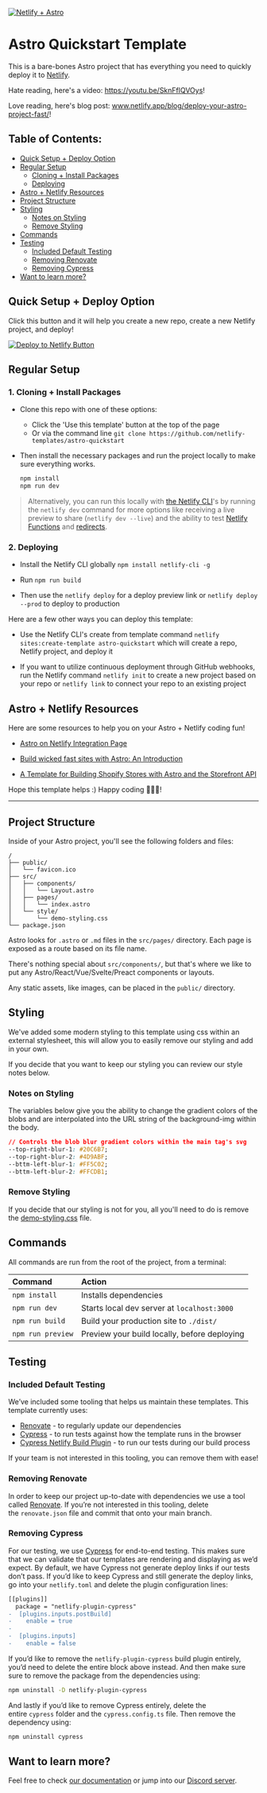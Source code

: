 [![Netlify + Astro](https://user-images.githubusercontent.com/43764894/223559085-8ff69d2f-4247-427f-a3a6-d2036b00082a.png)](https://ntl.fyi/3LZGn73)

# Astro Quickstart Template   

This is a bare-bones Astro project that has everything you need to quickly deploy it to [Netlify](https://netlify.com). 

Hate reading, here's a video: https://youtu.be/SknFflQVOys!

Love reading, here's blog post: www.netlify.app/blog/deploy-your-astro-project-fast/!

## Table of Contents:

- [Quick Setup + Deploy Option](#quick-setup--deploy-option)
- [Regular Setup](#regular-setup)
  - [Cloning + Install Packages](#1-cloning--install-packages)
  - [Deploying](#2-deploying)
- [Astro + Netlify Resources](#astro--netlify-resources)
- [Project Structure](#project-structure)
- [Styling](#styling)
  - [Notes on Styling](#notes-on-styling)
  - [Remove Styling](#remove-styling)
- [Commands](#commands)
- [Testing](#testing)
  - [Included Default Testing](#included-default-testing)
  - [Removing Renovate](#removing-renovate)
  - [Removing Cypress](#removing-cypress)
- [Want to learn more?](#want-to-learn-more)

## Quick Setup + Deploy Option

Click this button and it will help you create a new repo, create a new Netlify project, and deploy!

[![Deploy to Netlify Button](https://www.netlify.com/img/deploy/button.svg)](https://app.netlify.com/start/deploy?repository=https://github.com/netlify-templates/astro-quickstart)

## Regular Setup

 ### 1. Cloning + Install Packages

  - Clone this repo with one of these options:

    - Click the 'Use this template' button at the top of the page
    - Or via the command line `git clone https://github.com/netlify-templates/astro-quickstart`

  - Then install the necessary packages and run the project locally to make sure everything works.

    ```bash
    npm install
    npm run dev
    ```

  > Alternatively, you can run this locally with [the Netlify CLI](https://docs.netlify.com/cli/get-started/)'s by running the `netlify dev` command for more options like receiving a live preview to share (`netlify dev --live`) and the ability to test [Netlify Functions](https://www.netlify.com/products/functions) and [redirects](https://docs.netlify.com/routing/redirects/). 

  ### 2. Deploying
  - Install the Netlify CLI globally `npm install netlify-cli -g`
    
  - Run `npm run build`

  - Then use the `netlify deploy` for a deploy preview link or `netlify deploy --prod` to deploy to production

  Here are a few other ways you can deploy this template:
    
  - Use the Netlify CLI's create from template command `netlify sites:create-template astro-quickstart` which will create a repo, Netlify project, and deploy it
    
  - If you want to utilize continuous deployment through GitHub webhooks, run the Netlify command `netlify init` to create a new project based on your repo or `netlify link` to connect your repo to an existing project

## Astro + Netlify Resources

Here are some resources to help you on your Astro + Netlify coding fun!

- [Astro on Netlify Integration Page](https://docs.netlify.com/integrations/frameworks/astro)

- [Build wicked fast sites with Astro: An Introduction](https://www.netlify.com/blog/2021/07/08/build-wicked-fast-sites-with-astro-an-introduction/#main)

- [A Template for Building Shopify Stores with Astro and the Storefront API](https://www.netlify.com/blog/2021/07/23/build-a-modern-shopping-site-with-astro-and-serverless-functions)

Hope this template helps :) Happy coding 👩🏻‍💻!

---

## Project Structure

Inside of your Astro project, you'll see the following folders and files:

```
/
├── public/
│   └── favicon.ico
├── src/
│   ├── components/
│   │   └── Layout.astro
│   ├── pages/
│   │   └── index.astro
│   └── style/
│       └── demo-styling.css
└── package.json
```

Astro looks for `.astro` or `.md` files in the `src/pages/` directory. Each page is exposed as a route based on its file name.

There's nothing special about `src/components/`, but that's where we like to put any Astro/React/Vue/Svelte/Preact components or layouts.

Any static assets, like images, can be placed in the `public/` directory.

## Styling

We've added some modern styling to this template using css within an external stylesheet, this will allow you to easily remove our styling and add in your own. 

If you decide that you want to keep our styling you can review our style notes below. 

### Notes on Styling

The variables below give you the ability to change the gradient colors of the blobs and are interpolated into the URL string of the background-img within the body. 

```css
// Controls the blob blur gradient colors within the main tag's svg
--top-right-blur-1: #20C6B7;
--top-right-blur-2: #4D9ABF;
--bttm-left-blur-1: #FF5C02;
--bttm-left-blur-2: #FFCDB1;
```

### Remove Styling

If you decide that our styling is not for you, all you'll need to do is remove the [demo-styling.css](https://github.com/netlify-templates/astro-quickstart/tree/main/src/style/demo-styling.css) file. 


## Commands

All commands are run from the root of the project, from a terminal:

| Command           | Action                                       |
| :---------------- | :------------------------------------------- |
| `npm install`     | Installs dependencies                        |
| `npm run dev`     | Starts local dev server at `localhost:3000`  |
| `npm run build`   | Build your production site to `./dist/`      |
| `npm run preview` | Preview your build locally, before deploying |

## Testing

### Included Default Testing

We’ve included some tooling that helps us maintain these templates. This template currently uses:

- [Renovate](https://www.mend.io/free-developer-tools/renovate/) - to regularly update our dependencies
- [Cypress](https://www.cypress.io/) - to run tests against how the template runs in the browser
- [Cypress Netlify Build Plugin](https://github.com/cypress-io/netlify-plugin-cypress) - to run our tests during our build process

If your team is not interested in this tooling, you can remove them with ease!

### Removing Renovate

In order to keep our project up-to-date with dependencies we use a tool called [Renovate](https://github.com/marketplace/renovate). If you’re not interested in this tooling, delete the `renovate.json` file and commit that onto your main branch.

### Removing Cypress

For our testing, we use [Cypress](https://www.cypress.io/) for end-to-end testing. This makes sure that we can validate that our templates are rendering and displaying as we’d expect. By default, we have Cypress not generate deploy links if our tests don’t pass. If you’d like to keep Cypress and still generate the deploy links, go into your `netlify.toml` and delete the plugin configuration lines:

```diff
[[plugins]]
  package = "netlify-plugin-cypress"
-  [plugins.inputs.postBuild]
-    enable = true
-
-  [plugins.inputs]
-    enable = false 
```

If you’d like to remove the `netlify-plugin-cypress` build plugin entirely, you’d need to delete the entire block above instead. And then make sure sure to remove the package from the dependencies using:

```bash
npm uninstall -D netlify-plugin-cypress
```

And lastly if you’d like to remove Cypress entirely, delete the entire `cypress` folder and the `cypress.config.ts` file. Then remove the dependency using:

```bash
npm uninstall cypress
```

## Want to learn more?

Feel free to check [our documentation](https://github.com/withastro/astro) or jump into our [Discord server](https://astro.build/chat).

